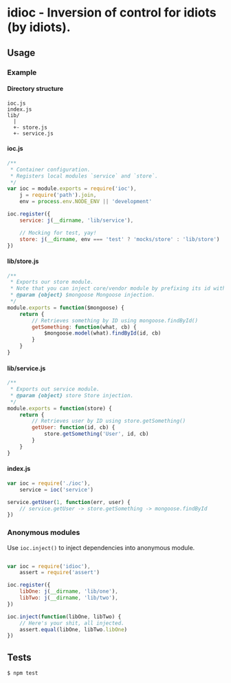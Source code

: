 # idioc - Inversion of control for idiots (by idiots).

## Usage

### Example

#### Directory structure
```
ioc.js
index.js
lib/
  |
  +- store.js
  +- service.js
```

#### ioc.js
```javascript
/**
 * Container configuration.
 * Registers local modules `service` and `store`.
 */
var ioc = module.exports = require('ioc'),
    j = require('path').join,
    env = process.env.NODE_ENV || 'development'

ioc.register({
    service: j(__dirname, 'lib/service'),

    // Mocking for test, yay!
    store: j(__dirname, env === 'test' ? 'mocks/store' : 'lib/store')
})
```

#### lib/store.js
```javascript
/**
 * Exports our store module.
 * Note that you can inject core/vendor module by prefixing its id with `$`.
 * @param {object} $mongoose Mongoose injection.
 */
module.exports = function($mongoose) {
    return {
        // Retrieves something by ID using mongoose.findById()
        getSomething: function(what, cb) {
            $mongoose.model(what).findById(id, cb)
        }
    }
}
```

#### lib/service.js
```js
/**
 * Exports out service module.
 * @param {object} store Store injection.
 */
module.exports = function(store) {
    return {
        // Retrieves user by ID using store.getSomething()
        getUser: function(id, cb) {
            store.getSomething('User', id, cb)
        }
    }
}
```

#### index.js
```js
var ioc = require('./ioc'),
    service = ioc('service')

service.getUser(1, function(err, user) {
    // service.getUser -> store.getSomething -> mongoose.findById
})
```

### Anonymous modules

Use `ioc.inject()` to inject dependencies into anonymous module.

```js

var ioc = require('idioc'),
    assert = require('assert')

ioc.register({
    libOne: j(__dirname, 'lib/one'),
    libTwo: j(__dirname, 'lib/two'),
})

ioc.inject(function(libOne, libTwo) {
    // Here's your shit, all injected.
    assert.equal(libOne, libTwo.libOne)
})
```

## Tests

```
$ npm test
```
